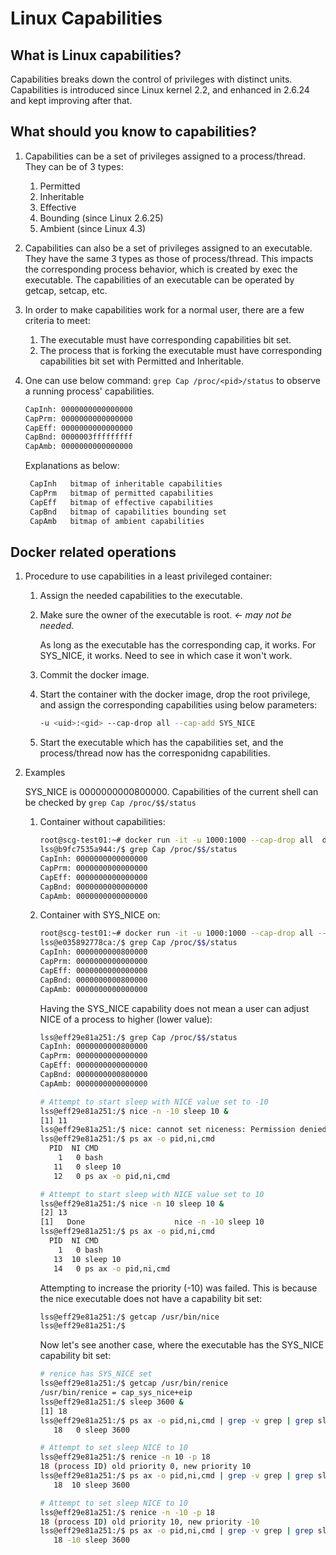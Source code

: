 # Linux Capabilities
## What is Linux capabilities?

   Capabilities breaks down the control of privileges with distinct units.
   Capabilities is introduced since Linux kernel 2.2, and enhanced in 2.6.24
   and kept improving after that.

## What should you know to capabilities?
   1. Capabilities can be a set of privileges assigned to a process/thread.
   They can be of 3 types:
      1. Permitted
      1. Inheritable
      1. Effective
      1. Bounding (since Linux 2.6.25)
      1. Ambient (since Linux 4.3)

   1. Capabilities can also be a set of privileges assigned to an executable.
   They have the same 3 types as those of process/thread. This impacts the
   corresponding process behavior, which is created by exec the executable. The
   capabilities of an executable can be operated by getcap, setcap, etc. 

   1. In order to make capabilities work for a normal user, there are a few
   criteria to meet:
      1. The executable must have corresponding capabilities bit set.
      1. The process that is forking the executable must have corresponding
      capabilities bit set with Permitted and Inheritable. 

   1. One can use below command: `grep Cap /proc/<pid>/status` to observe a
   running process' capabilities. 
      ```bash
      CapInh: 0000000000000000
      CapPrm: 0000000000000000
      CapEff: 0000000000000000
      CapBnd: 0000003fffffffff
      CapAmb: 0000000000000000
      ```
      Explanations as below:
      ```bash
       CapInh   bitmap of inheritable capabilities
       CapPrm   bitmap of permitted capabilities
       CapEff   bitmap of effective capabilities
       CapBnd   bitmap of capabilities bounding set
       CapAmb   bitmap of ambient capabilities
      ```

## Docker related operations
   1. Procedure to use capabilities in a least privileged container:
      1. Assign the needed capabilities to the executable. 
      1. Make sure the owner of the executable is root. *<- may not be needed.*

         As long as the executable has the corresponding cap, it works. For
         SYS_NICE, it works. Need to see in which case it won't work. 

      1. Commit the docker image. 
      1. Start the container with the docker image, drop the root privilege,
      and assign the corresponding capabilities using below parameters:

         ```bash
         -u <uid>:<gid> --cap-drop all --cap-add SYS_NICE
         ```

      1. Start the executable which has the capabilities set, and the
      process/thread now has the corresponidng capabilities. 

   1. Examples

      SYS_NICE is 0000000000800000. Capabilities of the current shell can be
      checked by `grep Cap /proc/$$/status`

      1. Container without capabilities:
         ```bash
         root@scg-test01:~# docker run -it -u 1000:1000 --cap-drop all  debian:wjdingtmp bash
         lss@b9fc7535a944:/$ grep Cap /proc/$$/status 
         CapInh: 0000000000000000
         CapPrm: 0000000000000000
         CapEff: 0000000000000000
         CapBnd: 0000000000000000
         CapAmb: 0000000000000000
         ```

      1. Container with SYS_NICE on:
         ```bash
         root@scg-test01:~# docker run -it -u 1000:1000 --cap-drop all --cap-add SYS_NICE debian:wjdingtmp bash
         lss@e035892778ca:/$ grep Cap /proc/$$/status 
         CapInh: 0000000000800000
         CapPrm: 0000000000000000
         CapEff: 0000000000000000
         CapBnd: 0000000000800000
         CapAmb: 0000000000000000
         ```

         Having the SYS_NICE capability does not mean a user can adjust NICE of a process to higher (lower value):
         ```bash
         lss@eff29e81a251:/$ grep Cap /proc/$$/status
         CapInh: 0000000000800000
         CapPrm: 0000000000000000
         CapEff: 0000000000000000
         CapBnd: 0000000000800000
         CapAmb: 0000000000000000

         # Attempt to start sleep with NICE value set to -10
         lss@eff29e81a251:/$ nice -n -10 sleep 10 &
         [1] 11
         lss@eff29e81a251:/$ nice: cannot set niceness: Permission denied
         lss@eff29e81a251:/$ ps ax -o pid,ni,cmd
           PID  NI CMD
             1   0 bash
            11   0 sleep 10
            12   0 ps ax -o pid,ni,cmd

         # Attempt to start sleep with NICE value set to 10
         lss@eff29e81a251:/$ nice -n 10 sleep 10 &
         [2] 13
         [1]   Done                    nice -n -10 sleep 10
         lss@eff29e81a251:/$ ps ax -o pid,ni,cmd
           PID  NI CMD
             1   0 bash
            13  10 sleep 10
            14   0 ps ax -o pid,ni,cmd
         ```

         Attempting to increase the priority (-10) was failed. This is because
         the nice executable does not have a capability bit set:
         ```bash
         lss@eff29e81a251:/$ getcap /usr/bin/nice 
         lss@eff29e81a251:/$ 
         ```

         Now let's see another case, where the executable has the SYS_NICE
	 capability bit set:
         ```bash
         # renice has SYS_NICE set
         lss@eff29e81a251:/$ getcap /usr/bin/renice
         /usr/bin/renice = cap_sys_nice+eip
         lss@eff29e81a251:/$ sleep 3600 &
         [1] 18
         lss@eff29e81a251:/$ ps ax -o pid,ni,cmd | grep -v grep | grep sleep
            18   0 sleep 3600

         # Attempt to set sleep NICE to 10
         lss@eff29e81a251:/$ renice -n 10 -p 18
         18 (process ID) old priority 0, new priority 10
         lss@eff29e81a251:/$ ps ax -o pid,ni,cmd | grep -v grep | grep sleep
            18  10 sleep 3600

         # Attempt to set sleep NICE to 10
         lss@eff29e81a251:/$ renice -n -10 -p 18
         18 (process ID) old priority 10, new priority -10
         lss@eff29e81a251:/$ ps ax -o pid,ni,cmd | grep -v grep | grep sleep
            18 -10 sleep 3600
         ```


